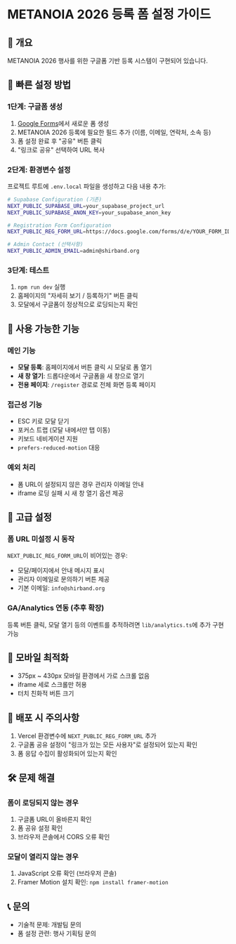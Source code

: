 # METANOIA 2026 등록 폼 설정 가이드

## 🎯 개요
METANOIA 2026 행사를 위한 구글폼 기반 등록 시스템이 구현되어 있습니다.

## 🚀 빠른 설정 방법

### 1단계: 구글폼 생성
1. [Google Forms](https://forms.google.com)에서 새로운 폼 생성
2. METANOIA 2026 등록에 필요한 필드 추가 (이름, 이메일, 연락처, 소속 등)
3. 폼 설정 완료 후 "공유" 버튼 클릭
4. "링크로 공유" 선택하여 URL 복사

### 2단계: 환경변수 설정
프로젝트 루트에 `.env.local` 파일을 생성하고 다음 내용 추가:

```bash
# Supabase Configuration (기존)
NEXT_PUBLIC_SUPABASE_URL=your_supabase_project_url
NEXT_PUBLIC_SUPABASE_ANON_KEY=your_supabase_anon_key

# Registration Form Configuration
NEXT_PUBLIC_REG_FORM_URL=https://docs.google.com/forms/d/e/YOUR_FORM_ID/viewform

# Admin Contact (선택사항)
NEXT_PUBLIC_ADMIN_EMAIL=admin@shirband.org
```

### 3단계: 테스트
1. `npm run dev` 실행
2. 홈페이지의 "자세히 보기 / 등록하기" 버튼 클릭
3. 모달에서 구글폼이 정상적으로 로딩되는지 확인

## 🎨 사용 가능한 기능

### 메인 기능
- **모달 등록**: 홈페이지에서 버튼 클릭 시 모달로 폼 열기
- **새 창 열기**: 드롭다운에서 구글폼을 새 창으로 열기
- **전용 페이지**: `/register` 경로로 전체 화면 등록 페이지

### 접근성 기능
- ESC 키로 모달 닫기
- 포커스 트랩 (모달 내에서만 탭 이동)
- 키보드 네비게이션 지원
- `prefers-reduced-motion` 대응

### 예외 처리
- 폼 URL이 설정되지 않은 경우 관리자 이메일 안내
- iframe 로딩 실패 시 새 창 열기 옵션 제공

## 🔧 고급 설정

### 폼 URL 미설정 시 동작
`NEXT_PUBLIC_REG_FORM_URL`이 비어있는 경우:
- 모달/페이지에서 안내 메시지 표시
- 관리자 이메일로 문의하기 버튼 제공
- 기본 이메일: `info@shirband.org`

### GA/Analytics 연동 (추후 확장)
등록 버튼 클릭, 모달 열기 등의 이벤트를 추적하려면 `lib/analytics.ts`에 추가 구현 가능

## 📱 모바일 최적화
- 375px ~ 430px 모바일 환경에서 가로 스크롤 없음
- iframe 세로 스크롤만 허용
- 터치 친화적 버튼 크기

## 🚀 배포 시 주의사항
1. Vercel 환경변수에 `NEXT_PUBLIC_REG_FORM_URL` 추가
2. 구글폼 공유 설정이 "링크가 있는 모든 사용자"로 설정되어 있는지 확인
3. 폼 응답 수집이 활성화되어 있는지 확인

## 🛠️ 문제 해결

### 폼이 로딩되지 않는 경우
1. 구글폼 URL이 올바른지 확인
2. 폼 공유 설정 확인
3. 브라우저 콘솔에서 CORS 오류 확인

### 모달이 열리지 않는 경우
1. JavaScript 오류 확인 (브라우저 콘솔)
2. Framer Motion 설치 확인: `npm install framer-motion`

## 📞 문의
- 기술적 문제: 개발팀 문의
- 폼 설정 관련: 행사 기획팀 문의

